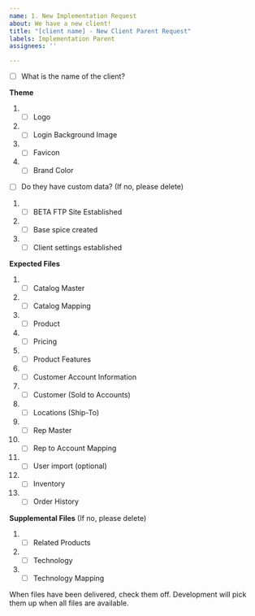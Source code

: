 ```yaml
---
name: 1. New Implementation Request
about: We have a new client!
title: "[client name] - New Client Parent Request"
labels: Implementation Parent
assignees: ''

---
```


- [ ] What is the name of the client? 

**Theme**
1. - [ ] Logo
1. - [ ] Login Background Image
1. - [ ] Favicon
1. - [ ] Brand Color

- [ ] Do they have custom data? (If no, please delete)

1. - [ ] BETA FTP Site Established
1. - [ ] Base spice created
1. - [ ] Client settings established

**Expected Files**
1. - [ ] Catalog Master
1. - [ ] Catalog Mapping
1. - [ ] Product 
1. - [ ] Pricing
1. - [ ] Product Features
1. - [ ] Customer Account Information
1. - [ ] Customer (Sold to Accounts)
1. - [ ] Locations (Ship-To)
1. - [ ] Rep Master
1. - [ ] Rep to Account Mapping
1. - [ ] User import (optional)
1. - [ ] Inventory
1. - [ ] Order History

**Supplemental Files**  (If no, please delete)
1. - [ ] Related Products
1. - [ ] Technology
1. - [ ] Technology Mapping

When files have been delivered, check them off. Development will pick them up when all files are available.

